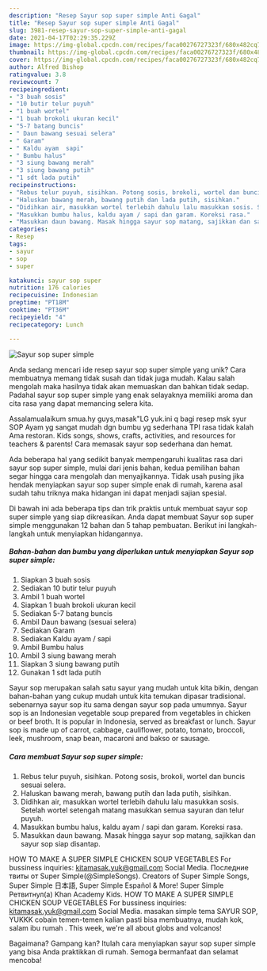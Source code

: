 ```yaml
---
description: "Resep Sayur sop super simple Anti Gagal"
title: "Resep Sayur sop super simple Anti Gagal"
slug: 3981-resep-sayur-sop-super-simple-anti-gagal
date: 2021-04-17T02:29:35.229Z
image: https://img-global.cpcdn.com/recipes/faca00276727323f/680x482cq70/sayur-sop-super-simple-foto-resep-utama.jpg
thumbnail: https://img-global.cpcdn.com/recipes/faca00276727323f/680x482cq70/sayur-sop-super-simple-foto-resep-utama.jpg
cover: https://img-global.cpcdn.com/recipes/faca00276727323f/680x482cq70/sayur-sop-super-simple-foto-resep-utama.jpg
author: Alfred Bishop
ratingvalue: 3.8
reviewcount: 7
recipeingredient:
- "3 buah sosis"
- "10 butir telur puyuh"
- "1 buah wortel"
- "1 buah brokoli ukuran kecil"
- "5-7 batang buncis"
- " Daun bawang sesuai selera"
- " Garam"
- " Kaldu ayam  sapi"
- " Bumbu halus"
- "3 siung bawang merah"
- "3 siung bawang putih"
- "1 sdt lada putih"
recipeinstructions:
- "Rebus telur puyuh, sisihkan. Potong sosis, brokoli, wortel dan buncis sesuai selera."
- "Haluskan bawang merah, bawang putih dan lada putih, sisihkan."
- "Didihkan air, masukkan wortel terlebih dahulu lalu masukkan sosis. Setelah wortel setengah matang masukkan semua sayuran dan telur puyuh."
- "Masukkan bumbu halus, kaldu ayam / sapi dan garam. Koreksi rasa."
- "Masukkan daun bawang. Masak hingga sayur sop matang, sajikkan dan sayur sop siap disantap."
categories:
- Resep
tags:
- sayur
- sop
- super

katakunci: sayur sop super 
nutrition: 176 calories
recipecuisine: Indonesian
preptime: "PT18M"
cooktime: "PT36M"
recipeyield: "4"
recipecategory: Lunch

---
```



![Sayur sop super simple](https://img-global.cpcdn.com/recipes/faca00276727323f/680x482cq70/sayur-sop-super-simple-foto-resep-utama.jpg)

Anda sedang mencari ide resep sayur sop super simple yang unik? Cara membuatnya memang tidak susah dan tidak juga mudah. Kalau salah mengolah maka hasilnya tidak akan memuaskan dan bahkan tidak sedap. Padahal sayur sop super simple yang enak selayaknya memiliki aroma dan cita rasa yang dapat memancing selera kita.

Assalamualaikum smua.hy guys,masak&#34;LG yuk.ini q bagi resep msk syur SOP Ayam yg sangat mudah dgn bumbu yg sederhana TPI rasa tidak kalah Ama restoran. Kids songs, shows, crafts, activities, and resources for teachers &amp; parents! Cara memasak sayur sop sederhana dan hemat.

Ada beberapa hal yang sedikit banyak mempengaruhi kualitas rasa dari sayur sop super simple, mulai dari jenis bahan, kedua pemilihan bahan segar hingga cara mengolah dan menyajikannya. Tidak usah pusing jika hendak menyiapkan sayur sop super simple enak di rumah, karena asal sudah tahu triknya maka hidangan ini dapat menjadi sajian spesial.


Di bawah ini ada beberapa tips dan trik praktis untuk membuat sayur sop super simple yang siap dikreasikan. Anda dapat membuat Sayur sop super simple menggunakan 12 bahan dan 5 tahap pembuatan. Berikut ini langkah-langkah untuk menyiapkan hidangannya.

<!--inarticleads1-->

##### Bahan-bahan dan bumbu yang diperlukan untuk menyiapkan Sayur sop super simple:

1. Siapkan 3 buah sosis
1. Sediakan 10 butir telur puyuh
1. Ambil 1 buah wortel
1. Siapkan 1 buah brokoli ukuran kecil
1. Sediakan 5-7 batang buncis
1. Ambil  Daun bawang (sesuai selera)
1. Sediakan  Garam
1. Sediakan  Kaldu ayam / sapi
1. Ambil  Bumbu halus
1. Ambil 3 siung bawang merah
1. Siapkan 3 siung bawang putih
1. Gunakan 1 sdt lada putih


Sayur sop merupakan salah satu sayur yang mudah untuk kita bikin, dengan bahan-bahan yang cukup mudah untuk kita temukan dipasar tradisional. sebenarnya sayur sop itu sama dengan sayur sop pada umumnya. Sayur sop is an Indonesian vegetable soup prepared from vegetables in chicken or beef broth. It is popular in Indonesia, served as breakfast or lunch. Sayur sop is made up of carrot, cabbage, cauliflower, potato, tomato, broccoli, leek, mushroom, snap bean, macaroni and bakso or sausage. 

<!--inarticleads2-->

##### Cara membuat Sayur sop super simple:

1. Rebus telur puyuh, sisihkan. Potong sosis, brokoli, wortel dan buncis sesuai selera.
1. Haluskan bawang merah, bawang putih dan lada putih, sisihkan.
1. Didihkan air, masukkan wortel terlebih dahulu lalu masukkan sosis. Setelah wortel setengah matang masukkan semua sayuran dan telur puyuh.
1. Masukkan bumbu halus, kaldu ayam / sapi dan garam. Koreksi rasa.
1. Masukkan daun bawang. Masak hingga sayur sop matang, sajikkan dan sayur sop siap disantap.


HOW TO MAKE A SUPER SIMPLE CHICKEN SOUP VEGETABLES For bussiness inquiries: kitamasak.yuk@gmail.com Social Media. Последние твиты от Super Simple(@SimpleSongs). Creators of Super Simple Songs, Super Simple 日本語, Super Simple Español &amp; More! Super Simple Ретвитнул(а) Khan Academy Kids. HOW TO MAKE A SUPER SIMPLE CHICKEN SOUP VEGETABLES For bussiness inquiries: kitamasak.yuk@gmail.com Social Media. masakan simple tema SAYUR SOP, YUKKK cobain temen-temen kalian pasti bisa membuatnya, mudah kok, salam ibu rumah . This week, we&#39;re all about globs and volcanos! 

Bagaimana? Gampang kan? Itulah cara menyiapkan sayur sop super simple yang bisa Anda praktikkan di rumah. Semoga bermanfaat dan selamat mencoba!
